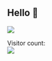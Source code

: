 ## Hello 👋


![](https://media1.tenor.com/images/4ee6683d17aaf077a13a1bb322b24861/tenor.gif?itemid=10894269)


Visitor count:<br/>
<img src="https://profile-counter.glitch.me/borteo/count.svg" />

